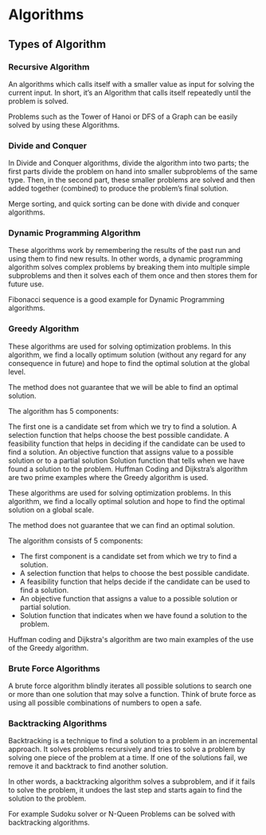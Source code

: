 # Algorithms

## Types of Algorithm

### Recursive Algorithm

An algorithms which calls itself with a smaller value as input for solving the current input. In short, it’s an Algorithm that calls itself repeatedly until the problem is solved.

Problems such as the Tower of Hanoi or DFS of a Graph can be easily solved by using these Algorithms.

### Divide and Conquer

In Divide and Conquer algorithms, divide the algorithm into two parts; the first parts divide the problem on hand into smaller subproblems of the same type. Then, in the second part, these smaller problems are solved and then added together (combined) to produce the problem’s final solution.

Merge sorting, and quick sorting can be done with divide and conquer algorithms.

### Dynamic Programming Algorithm

These algorithms work by remembering the results of the past run and using them to find new results. In other words, a dynamic programming algorithm solves complex problems by breaking them into multiple simple subproblems and then it solves each of them once and then stores them for future use.

Fibonacci sequence is a good example for Dynamic Programming algorithms.

### Greedy Algorithm

These algorithms are used for solving optimization problems. In this algorithm, we find a locally optimum solution (without any regard for any consequence in future) and hope to find the optimal solution at the global level.

The method does not guarantee that we will be able to find an optimal solution.

The algorithm has 5 components:

The first one is a candidate set from which we try to find a solution.
A selection function that helps choose the best possible candidate.
A feasibility function that helps in deciding if the candidate can be used to find a solution.
An objective function that assigns value to a possible solution or to a partial solution
Solution function that tells when we have found a solution to the problem.
Huffman Coding and Dijkstra’s algorithm are two prime examples where the Greedy algorithm is used.

These algorithms are used for solving optimization problems. In this algorithm, we find a locally optimal solution and hope to find the optimal solution on a global scale.

The method does not guarantee that we can find an optimal solution.

The algorithm consists of 5 components:
* The first component is a candidate set from which we try to find a solution.
* A selection function that helps to choose the best possible candidate.
* A feasibility function that helps decide if the candidate can be used to find a solution.
* An objective function that assigns a value to a possible solution or partial solution.
* Solution function that indicates when we have found a solution to the problem.

Huffman coding and Dijkstra's algorithm are two main examples of the use of the Greedy algorithm.

### Brute Force Algorithms

A brute force algorithm blindly iterates all possible solutions to search one or more than one solution that may solve a function. Think of brute force as using all possible combinations of numbers to open a safe.

### Backtracking Algorithms

Backtracking is a technique to find a solution to a problem in an incremental approach. It solves problems recursively and tries to solve a problem by solving one piece of the problem at a time. If one of the solutions fail, we remove it and backtrack to find another solution.

In other words, a backtracking algorithm solves a subproblem, and if it fails to solve the problem, it undoes the last step and starts again to find the solution to the problem.

For example Sudoku solver or N-Queen Problems can be solved with backtracking algorithms.